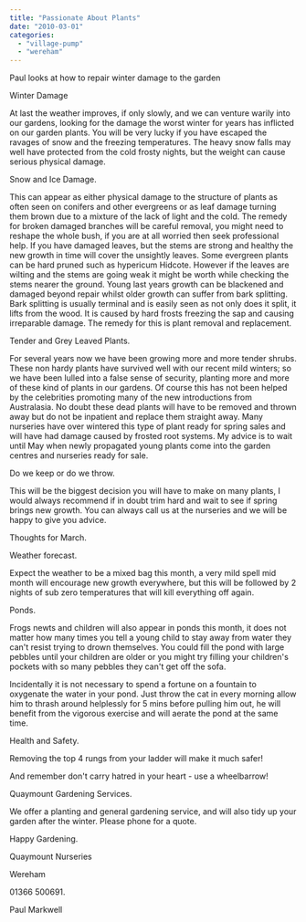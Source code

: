 ```yaml
---
title: "Passionate About Plants"
date: "2010-03-01"
categories: 
  - "village-pump"
  - "wereham"
---
```


Paul looks at how to repair winter damage to the garden

Winter Damage

At last the weather improves, if only slowly, and we can venture warily into our gardens, looking for the damage the worst winter for years has inflicted on our garden plants. You will be very lucky if you have escaped the ravages of snow and the freezing temperatures. The heavy snow falls may well have protected from the cold frosty nights, but the weight can cause serious physical damage.

Snow and Ice Damage.

This can appear as either physical damage to the structure of plants as often seen on conifers and other evergreens or as leaf damage turning them brown due to a mixture of the lack of light and the cold. The remedy for broken damaged branches will be careful removal, you might need to reshape the whole bush, if you are at all worried then seek professional help. If you have damaged leaves, but the stems are strong and healthy the new growth in time will cover the unsightly leaves. Some evergreen plants can be hard pruned such as hypericum Hidcote. However if the leaves are wilting and the stems are going weak it might be worth while checking the stems nearer the ground. Young last years growth can be blackened and damaged beyond repair whilst older growth can suffer from bark splitting. Bark splitting is usually terminal and is easily seen as not only does it split, it lifts from the wood. It is caused by hard frosts freezing the sap and causing irreparable damage. The remedy for this is plant removal and replacement.

Tender and Grey Leaved Plants.

For several years now we have been growing more and more tender shrubs. These non hardy plants have survived well with our recent mild winters; so we have been lulled into a false sense of security, planting more and more of these kind of plants in our gardens. Of course this has not been helped by the celebrities promoting many of the new introductions from Australasia. No doubt these dead plants will have to be removed and thrown away but do not be inpatient and replace them straight away. Many nurseries have over wintered this type of plant ready for spring sales and will have had damage caused by frosted root systems. My advice is to wait until May when newly propagated young plants come into the garden centres and nurseries ready for sale.

Do we keep or do we throw.

This will be the biggest decision you will have to make on many plants, I would always recommend if in doubt trim hard and wait to see if spring brings new growth. You can always call us at the nurseries and we will be happy to give you advice.

Thoughts for March.

Weather forecast.

Expect the weather to be a mixed bag this month, a very mild spell mid month will encourage new growth everywhere, but this will be followed by 2 nights of sub zero temperatures that will kill everything off again.

Ponds.

Frogs newts and children will also appear in ponds this month, it does not matter how many times you tell a young child to stay away from water they can't resist trying to drown themselves. You could fill the pond with large pebbles until your children are older or you might try filling your children's pockets with so many pebbles they can't get off the sofa.

Incidentally it is not necessary to spend a fortune on a fountain to oxygenate the water in your pond. Just throw the cat in every morning allow him to thrash around helplessly for 5 mins before pulling him out, he will benefit from the vigorous exercise and will aerate the pond at the same time.

Health and Safety.

Removing the top 4 rungs from your ladder will make it much safer!

And remember don't carry hatred in your heart - use a wheelbarrow!

Quaymount Gardening Services.

We offer a planting and general gardening service, and will also tidy up your garden after the winter. Please phone for a quote.

Happy Gardening.

Quaymount Nurseries

Wereham

01366 500691.

Paul Markwell

